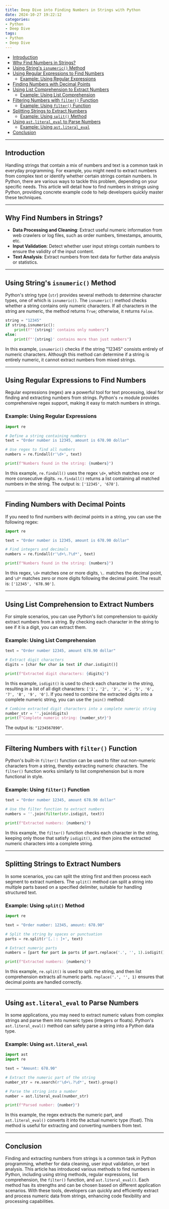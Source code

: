 ```yaml
---
title: Deep Dive into Finding Numbers in Strings with Python
date: 2024-10-27 19:22:12
categories:
- Python
- Deep Dive
tags:
- Python
- Deep Dive
---
```


- [Introduction](#introduction)
- [Why Find Numbers in Strings?](#why-find-numbers-in-strings)
- [Using String's `isnumeric()` Method](#using-strings-isnumeric-method)
- [Using Regular Expressions to Find Numbers](#using-regular-expressions-to-find-numbers)
  - [Example: Using Regular Expressions](#example-using-regular-expressions)
- [Finding Numbers with Decimal Points](#finding-numbers-with-decimal-points)
- [Using List Comprehension to Extract Numbers](#using-list-comprehension-to-extract-numbers)
  - [Example: Using List Comprehension](#example-using-list-comprehension)
- [Filtering Numbers with `filter()` Function](#filtering-numbers-with-filter-function)
  - [Example: Using `filter()` Function](#example-using-filter-function)
- [Splitting Strings to Extract Numbers](#splitting-strings-to-extract-numbers)
  - [Example: Using `split()` Method](#example-using-split-method)
- [Using `ast.literal_eval` to Parse Numbers](#using-astliteral_eval-to-parse-numbers)
  - [Example: Using `ast.literal_eval`](#example-using-astliteral_eval)
- [Conclusion](#conclusion)

---

<a name="introduction"></a>
## Introduction

Handling strings that contain a mix of numbers and text is a common task in everyday programming. For example, you might need to extract numbers from complex text or identify whether certain strings contain numbers. In Python, there are various ways to tackle this problem, depending on your specific needs. This article will detail how to find numbers in strings using Python, providing concrete example code to help developers quickly master these techniques.

---

<a name="why-find-numbers-in-strings"></a>
## Why Find Numbers in Strings?

- **Data Processing and Cleaning**: Extract useful numeric information from web crawlers or log files, such as order numbers, timestamps, amounts, etc.
- **Input Validation**: Detect whether user input strings contain numbers to ensure the validity of the input content.
- **Text Analysis**: Extract numbers from text data for further data analysis or statistics.

---

<a name="using-strings-isnumeric-method"></a>
## Using String's `isnumeric()` Method

Python's string type (`str`) provides several methods to determine character types, one of which is `isnumeric()`. The `isnumeric()` method checks whether a string contains only numeric characters. If all characters in the string are numeric, the method returns `True`; otherwise, it returns `False`.

```python
string = "12345"
if string.isnumeric():
    print(f"'{string}' contains only numbers")
else:
    print(f"'{string}' contains more than just numbers")
```

In this example, `isnumeric()` checks if the string "12345" consists entirely of numeric characters. Although this method can determine if a string is entirely numeric, it cannot extract numbers from mixed strings.

---

<a name="using-regular-expressions-to-find-numbers"></a>
## Using Regular Expressions to Find Numbers

Regular expressions (regex) are a powerful tool for text processing, ideal for finding and extracting numbers from strings. Python's `re` module provides comprehensive regex support, making it easy to match numbers in strings.

### Example: Using Regular Expressions

```python
import re

# Define a string containing numbers
text = "Order number is 12345, amount is 678.90 dollar"

# Use regex to find all numbers
numbers = re.findall(r'\d+', text)

print(f"Numbers found in the string: {numbers}")
```

In this example, `re.findall()` uses the regex `\d+`, which matches one or more consecutive digits. `re.findall()` returns a list containing all matched numbers in the string. The output is: `['12345', '678']`.

---

<a name="finding-numbers-with-decimal-points"></a>
## Finding Numbers with Decimal Points

If you need to find numbers with decimal points in a string, you can use the following regex:

```python
import re

text = "Order number is 12345, amount is 678.90 dollar"

# Find integers and decimals
numbers = re.findall(r'\d+\.?\d*', text)

print(f"Numbers found in the string: {numbers}")
```

In this regex, `\d+` matches one or more digits, `\.` matches the decimal point, and `\d*` matches zero or more digits following the decimal point. The result is: `['12345', '678.90']`.

---

<a name="using-list-comprehension-to-extract-numbers"></a>
## Using List Comprehension to Extract Numbers

For simple scenarios, you can use Python's list comprehension to quickly extract numbers from a string. By checking each character in the string to see if it is a digit, you can extract them.

### Example: Using List Comprehension

```python
text = "Order number 12345, amount 678.90 dollar"

# Extract digit characters
digits = [char for char in text if char.isdigit()]

print(f"Extracted digit characters: {digits}")
```

In this example, `isdigit()` is used to check each character in the string, resulting in a list of all digit characters: `['1', '2', '3', '4', '5', '6', '7', '8', '9', '0']`. If you need to combine the extracted digits into a complete numeric string, you can use the `join()` method:

```python
# Combine extracted digit characters into a complete numeric string
number_str = ''.join(digits)
print(f"Complete numeric string: {number_str}")
```

The output is: `"1234567890"`.

---

<a name="filtering-numbers-with-filter-function"></a>
## Filtering Numbers with `filter()` Function

Python's built-in `filter()` function can be used to filter out non-numeric characters from a string, thereby extracting numeric characters. The `filter()` function works similarly to list comprehension but is more functional in style.

### Example: Using `filter()` Function

```python
text = "Order number 12345, amount 678.90 dollar"

# Use the filter function to extract numbers
numbers = ''.join(filter(str.isdigit, text))

print(f"Extracted numbers: {numbers}")
```

In this example, the `filter()` function checks each character in the string, keeping only those that satisfy `isdigit()`, and then joins the extracted numeric characters into a complete string.

---

<a name="splitting-strings-to-extract-numbers"></a>
## Splitting Strings to Extract Numbers

In some scenarios, you can split the string first and then process each segment to extract numbers. The `split()` method can split a string into multiple parts based on a specified delimiter, suitable for handling structured text.

### Example: Using `split()` Method

```python
import re

text = "Order number: 12345, amount: 678.90"

# Split the string by spaces or punctuation
parts = re.split(r'[，：: ]+', text)

# Extract numeric parts
numbers = [part for part in parts if part.replace('.', '', 1).isdigit()]

print(f"Extracted numbers: {numbers}")
```

In this example, `re.split()` is used to split the string, and then list comprehension extracts all numeric parts. `replace('.', '', 1)` ensures that decimal points are handled correctly.

---

<a name="using-astliteral_eval-to-parse-numbers"></a>
## Using `ast.literal_eval` to Parse Numbers

In some applications, you may need to extract numeric values from complex strings and parse them into numeric types (integers or floats). Python's `ast.literal_eval()` method can safely parse a string into a Python data type.

### Example: Using `ast.literal_eval`

```python
import ast
import re

text = "Amount: 678.90"

# Extract the numeric part of the string
number_str = re.search(r'\d+\.?\d*', text).group()

# Parse the string into a number
number = ast.literal_eval(number_str)

print(f"Parsed number: {number}")
```

In this example, the regex extracts the numeric part, and `ast.literal_eval()` converts it into the actual numeric type (float). This method is useful for extracting and converting numbers from text.

---

<a name="conclusion"></a>
## Conclusion

Finding and extracting numbers from strings is a common task in Python programming, whether for data cleaning, user input validation, or text analysis. This article has introduced various methods to find numbers in Python, including using string methods, regular expressions, list comprehension, the `filter()` function, and `ast.literal_eval()`. Each method has its strengths and can be chosen based on different application scenarios. With these tools, developers can quickly and efficiently extract and process numeric data from strings, enhancing code flexibility and processing capabilities.
